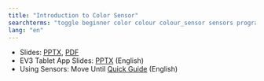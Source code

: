 ```yaml
---
title: "Introduction to Color Sensor"
searchterms: "toggle beginner color colour colour_sensor sensors programming_app colour_sensor color_sensor ipad tablet app reflected_light light_sensor color_mode colour_mode android introduction_to_color_sensor"
lang: "en"
---
```

 <ul>
 <li class="ng-binding">Slides:
 <a href="translations/en-us/beginner/Color.pptx">PPTX</a>,
 <a href="translations/en-us/beginner/Color.pdf">PDF</a>
 </li>
 <li>EV3 Tablet App Slides: <a href="translations/en-us/tablet-beginner/Color.pptx">PPTX</a> (English)
 </li>
 <li>Using Sensors: Move Until <a href="translations/en-us/guides//MoveUntil.pdf">Quick Guide</a> (English)
 </li>
 </ul>
